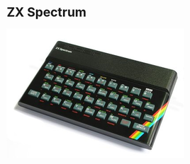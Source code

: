 # ZX Spectrum


![alt text](https://github.com/RetrocompSi/ZX-Spectrum/blob/master/zx-spectrum.jpg)
